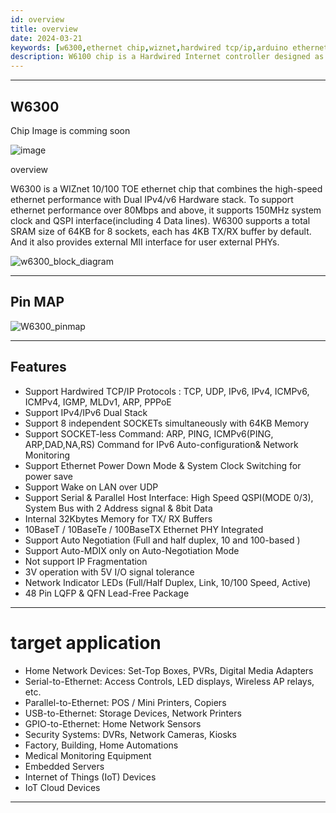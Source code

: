 ```yaml
---
id: overview
title: overview
date: 2024-03-21
keywords: [w6300,ethernet chip,wiznet,hardwired tcp/ip,arduino ethernet,pico ethernet]
description: W6100 chip is a Hardwired Internet controller designed as a full hardwired TCP/IP stack with WIZnet technology
---
```





---

## W6300
Chip Image is comming soon

![image](https://github.com/Wiznet/document_framework/assets/77008882/fcfc0573-8de7-434a-9608-0f47a39f557a)

overview

W6300 is a WIZnet 10/100 TOE ethernet chip that combines the high-speed ethernet performance with Dual IPv4/v6 Hardware stack. 
To support ethernet performance over 80Mbps and above, it supports 150MHz system clock and QSPI interface(including 4 Data lines). 
W6300 supports a total SRAM size of 64KB for 8 sockets, each has 4KB TX/RX buffer by default. 
And it also provides external MII interface for user external PHYs.


![w6300_block_diagram](https://github.com/Wiznet/document_framework/assets/77008882/a6e46089-6483-423f-9752-05fdafd6af9b)

---

## Pin MAP
![W6300_pinmap](https://github.com/Wiznet/document_framework/assets/77008882/1651376c-6a33-48b4-a6c0-338f08095b17)

---


## Features
 - Support Hardwired TCP/IP Protocols : TCP, UDP, IPv6, IPv4, ICMPv6, ICMPv4, IGMP, MLDv1, ARP, PPPoE
 - Support IPv4/IPv6 Dual Stack
 - Support 8 independent SOCKETs simultaneously with 64KB Memory
 - Support SOCKET-less Command: ARP, PING, ICMPv6(PING, ARP,DAD,NA,RS) Command for IPv6 Auto-configuration& Network Monitoring
 - Support Ethernet Power Down Mode & System Clock Switching for power save
 - Support Wake on LAN over UDP
 - Support Serial & Parallel Host Interface: High Speed QSPI(MODE 0/3), System Bus with 2 Address signal & 8bit Data
 - Internal 32Kbytes Memory for TX/ RX Buffers
 - 10BaseT / 10BaseTe / 100BaseTX Ethernet PHY Integrated
 - Support Auto Negotiation (Full and half duplex, 10 and 100-based )
 - Support Auto-MDIX only on Auto-Negotiation Mode
 - Not support IP Fragmentation
 - 3V operation with 5V I/O signal tolerance
 - Network Indicator LEDs (Full/Half Duplex, Link, 10/100 Speed, Active)
 - 48 Pin LQFP & QFN Lead-Free Package

---

# target application
 - Home Network Devices: Set-Top Boxes, PVRs, Digital Media Adapters
 - Serial-to-Ethernet: Access Controls, LED displays, Wireless AP relays, etc.
 - Parallel-to-Ethernet: POS / Mini Printers, Copiers
 - USB-to-Ethernet: Storage Devices, Network Printers
 - GPIO-to-Ethernet: Home Network Sensors
 - Security Systems: DVRs, Network Cameras, Kiosks
 - Factory, Building, Home Automations
 - Medical Monitoring Equipment
 - Embedded Servers
 - Internet of Things (IoT) Devices
 - IoT Cloud Devices

---
